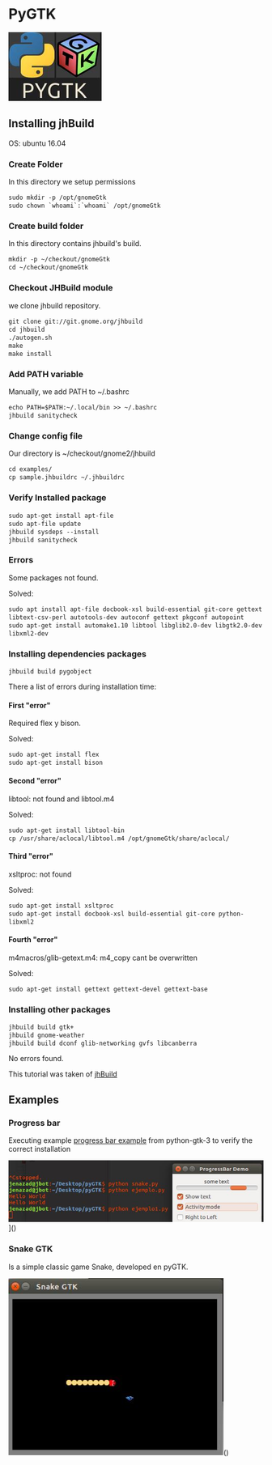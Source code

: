 # PyGTK

[![](/img/pygtk.jpg)](http://www.pygtk.org/)

## Installing jhBuild

OS: ubuntu 16.04

### Create Folder

In this directory we setup permissions

    sudo mkdir -p /opt/gnomeGtk
    sudo chown `whoami`:`whoami` /opt/gnomeGtk

### Create build folder

In this directory contains jhbuild's build.

    mkdir -p ~/checkout/gnomeGtk
    cd ~/checkout/gnomeGtk

### Checkout JHBuild module

we clone jhbuild repository.

    git clone git://git.gnome.org/jhbuild
    cd jhbuild
    ./autogen.sh
    make
    make install
    
### Add PATH variable

Manually, we add PATH to ~/.bashrc

    echo PATH=$PATH:~/.local/bin >> ~/.bashrc
    jhbuild sanitycheck

### Change config file

Our directory is ~/checkout/gnome2/jhbuild

    cd examples/
    cp sample.jhbuildrc ~/.jhbuildrc

### Verify Installed package

    sudo apt-get install apt-file
    sudo apt-file update
    jhbuild sysdeps --install
    jhbuild sanitycheck

### Errors

Some packages not found.

Solved:

    sudo apt install apt-file docbook-xsl build-essential git-core gettext libtext-csv-perl autotools-dev autoconf gettext pkgconf autopoint
    sudo apt-get install automake1.10 libtool libglib2.0-dev libgtk2.0-dev libxml2-dev

### Installing dependencies packages

    jhbuild build pygobject

There a list of errors during installation time:

#### First "error"

Required flex y bison.

Solved:

    sudo apt-get install flex
    sudo apt-get install bison

#### Second "error"

libtool: not found and libtool.m4

Solved:

    sudo apt-get install libtool-bin
    cp /usr/share/aclocal/libtool.m4 /opt/gnomeGtk/share/aclocal/

#### Third "error"

xsltproc: not found

Solved:
  
    sudo apt-get install xsltproc
    sudo apt-get install docbook-xsl build-essential git-core python-libxml2

#### Fourth "error"

m4macros/glib-getext.m4: m4_copy cant be overwritten

Solved:

    sudo apt-get install gettext gettext-devel gettext-base
    
### Installing other packages

    jhbuild build gtk+
    jhbuild gnome-weather
    jhbuild build dconf glib-networking gvfs libcanberra

No errors found.

This tutorial was taken of [jhBuild](https://wiki.gnome.org/Projects/Jhbuild/OnUbuntu)

## Examples

### Progress bar

Executing example [progress bar example](https://python-gtk-3-tutorial.readthedocs.io/en/latest/progressbar.html) from python-gtk-3 to verify the correct installation

![](/img/progressbar_example.jpg)]()

### Snake GTK

Is a simple classic game Snake, developed en pyGTK.

![](/img/snakeGTK.jpg)()



